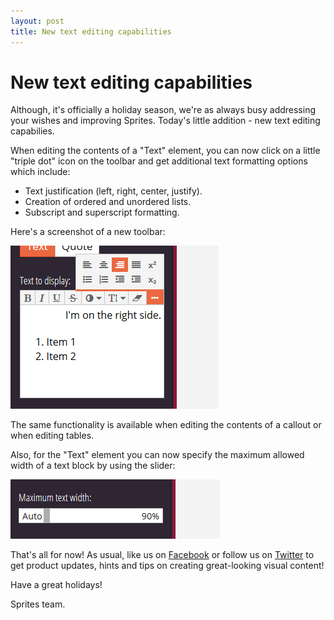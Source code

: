```yaml
---
layout: post
title: New text editing capabilities
---
```


# New text editing capabilities

Although, it's officially a holiday season, we're as always busy addressing your wishes and improving Sprites. Today's little addition - new text editing capabilies.

When editing the contents of a "Text" element, you can now click on a little "triple dot" icon on the toolbar and get additional text formatting options which include:

- Text justification (left, right, center, justify).
- Creation of ordered and unordered lists.
- Subscript and superscript formatting.

Here's a screenshot of a new toolbar:

![Formatting options](/assets/img/posts/text-options.png "Formatting options")

The same functionality is available when editing the contents of a callout or when editing tables.

Also, for the "Text" element you can now specify the maximum allowed width of a text block by using the slider:

![Maximum text width](/assets/img/posts/max-text-width.png "Maximum text width")

That's all for now! As usual, like us on [Facebook](https://facebook.com/spritesapp) or follow us on [Twitter](https://twitter.com/spritesapp) to get product updates, hints and tips on creating great-looking visual content!

Have a great holidays!

Sprites team.
